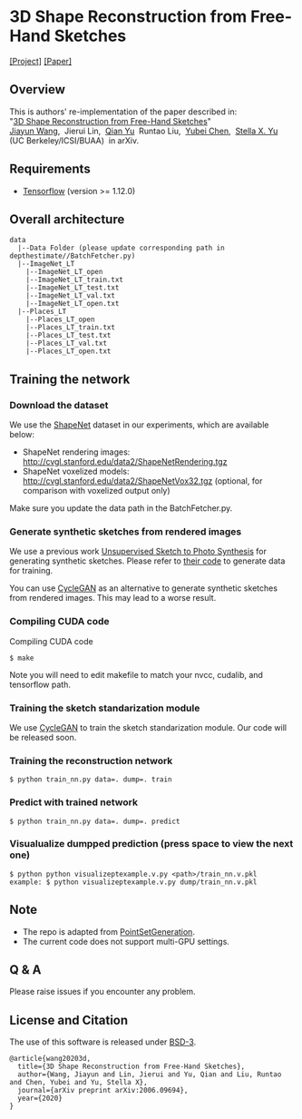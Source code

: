 # 3D Shape Reconstruction from Free-Hand Sketches
[[Project]](http://pwang.pw/3dsketch.html) [[Paper]](https://arxiv.org/abs/2006.09694)   

## Overview
This is authors' re-implementation of the paper described in:  
"[3D Shape Reconstruction from Free-Hand Sketches](https://arxiv.org/abs/2006.09694)"   
[Jiayun Wang](http://pwang.pw/),&nbsp; Jierui Lin,&nbsp; [Qian Yu](https://yuqian1023.github.io//)&nbsp; Runtao Liu,&nbsp; [Yubei Chen](https://redwood.berkeley.edu/people/yubei-chen/),&nbsp;   [Stella X. Yu](https://www1.icsi.berkeley.edu/~stellayu/)&nbsp; (UC Berkeley/ICSI/BUAA)&nbsp; in arXiv.

## Requirements
* [Tensorflow](https://www.tensorflow.org/) (version >= 1.12.0)

## Overall architecture
```
data
  |--Data Folder (please update corresponding path in depthestimate//BatchFetcher.py)
  |--ImageNet_LT
    |--ImageNet_LT_open
    |--ImageNet_LT_train.txt
    |--ImageNet_LT_test.txt
    |--ImageNet_LT_val.txt
    |--ImageNet_LT_open.txt
  |--Places_LT
    |--Places_LT_open
    |--Places_LT_train.txt
    |--Places_LT_test.txt
    |--Places_LT_val.txt
    |--Places_LT_open.txt
```

## Training the network

### Download the dataset

We use the [ShapeNet](https://www.shapenet.org/) dataset in our experiments, which are available below:

- ShapeNet rendering images: http://cvgl.stanford.edu/data2/ShapeNetRendering.tgz
- ShapeNet voxelized models: http://cvgl.stanford.edu/data2/ShapeNetVox32.tgz (optional, for comparison with voxelized output only)

Make sure you update the data path in the BatchFetcher.py.

### Generate synthetic sketches from rendered images
We use a previous work [Unsupervised Sketch to Photo Synthesis](https://arxiv.org/abs/1909.08313) for generating synthetic sketches. Please refer to [their code](https://github.com/rt219/Unpaired-Sketch-to-Photo-Translation) to generate data for training.

You can use [CycleGAN](https://github.com/junyanz/pytorch-CycleGAN-and-pix2pix) as an alternative to generate synthetic sketches from rendered images. This may lead to a worse result.

### Compiling CUDA code

Compiling CUDA code
```
$ make
```

Note you will need to edit makefile to match your nvcc, cudalib, and tensorflow path.

### Training the sketch standarization module

We use [CycleGAN](https://github.com/junyanz/pytorch-CycleGAN-and-pix2pix) to train the sketch standarization module. Our code will be released soon.

### Training the reconstruction network
```	
$ python train_nn.py data=. dump=. train
```


### Predict with trained network
```
$ python train_nn.py data=. dump=. predict
```

### Visualualize dumpped prediction (press space to view the next one)
```
$ python python visualizeptexample.v.py <path>/train_nn.v.pkl
example: $ python visualizeptexample.v.py dump/train_nn.v.pkl
```
	

## Note
- The repo is adapted from [PointSetGeneration](https://github.com/fanhqme/PointSetGeneration).
- The current code does not support multi-GPU settings.

## Q \& A
Please raise issues if you encounter any problem.

## License and Citation
The use of this software is released under [BSD-3](LICENSE).
```
@article{wang20203d,
  title={3D Shape Reconstruction from Free-Hand Sketches},
  author={Wang, Jiayun and Lin, Jierui and Yu, Qian and Liu, Runtao and Chen, Yubei and Yu, Stella X},
  journal={arXiv preprint arXiv:2006.09694},
  year={2020}
}
```
